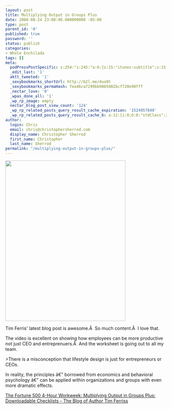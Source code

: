 ```yaml
---
layout: post
title: Multiplying Output in Groups Plus
date: 2008-08-24 23:00:06.000000000 -05:00
type: post
parent_id: '0'
published: true
password: ''
status: publish
categories:
- Whole Enchilada
tags: []
meta:
  podPressPostSpecific: s:254:"s:245:"a:6:{s:15:"itunes:subtitle";s:15:"##PostExcerpt##";s:14:"itunes:summary";s:15:"##PostExcerpt##";s:15:"itunes:keywords";s:17:"##WordPressCats##";s:13:"itunes:author";s:10:"##Global##";s:15:"itunes:explicit";s:2:"No";s:12:"itunes:block";s:2:"No";}";";
  _edit_last: '1'
  aktt_tweeted: '1'
  _sexybookmarks_shortUrl: http://b2l.me/4ua9t
  _sexybookmarks_permaHash: fea46ca7299bb9085002bcf720e90fff
  _nectar_love: '0'
  _wpas_done_all: '1'
  _wp_rp_image: empty
  nectar_blog_post_view_count: '124'
  _wp_rp_related_posts_query_result_cache_expiration: '1524957840'
  _wp_rp_related_posts_query_result_cache_6: a:12:{i:0;O:8:"stdClass":2:{s:7:"post_id";s:4:"4056";s:5:"score";s:17:"64.87214931845416";}i:1;O:8:"stdClass":2:{s:7:"post_id";s:3:"991";s:5:"score";s:17:"60.92601772337868";}i:2;O:8:"stdClass":2:{s:7:"post_id";s:3:"645";s:5:"score";s:17:"60.68115927433319";}i:3;O:8:"stdClass":2:{s:7:"post_id";s:3:"741";s:5:"score";s:18:"46.363282503481976";}i:4;O:8:"stdClass":2:{s:7:"post_id";s:3:"717";s:5:"score";s:18:"46.175244275330364";}i:5;O:8:"stdClass":2:{s:7:"post_id";s:4:"2074";s:5:"score";s:17:"44.98121200852256";}i:6;O:8:"stdClass":2:{s:7:"post_id";s:3:"389";s:5:"score";s:17:"44.78894991421047";}i:7;O:8:"stdClass":2:{s:7:"post_id";s:3:"722";s:5:"score";s:17:"43.92269335767994";}i:8;O:8:"stdClass":2:{s:7:"post_id";s:3:"725";s:5:"score";s:17:"43.40265555309058";}i:9;O:8:"stdClass":2:{s:7:"post_id";s:3:"692";s:5:"score";s:17:"41.33450801801554";}i:10;O:8:"stdClass":2:{s:7:"post_id";s:4:"1347";s:5:"score";s:18:"40.366914115256606";}i:11;O:8:"stdClass":2:{s:7:"post_id";s:3:"684";s:5:"score";s:18:"40.366914115256606";}}
author:
  login: Chris
  email: chris@christophersherrod.com
  display_name: Christopher Sherrod
  first_name: Christopher
  last_name: Sherrod
permalink: "/multiplying-output-in-groups-plus/"
---
```

<p><img class="alignright" src="{{ site.baseurl }}/posts/2008/08/2455345820_a9a602d403.jpg" alt="" width="375" height="500" /></p>
<p>Tim Ferris' latest blog post is awesome.Â  So much content.Â  I love that.</p>
<p>The video is excellent on showing how employees can be more productive not just CEO and entreprenuers.Â  And the worksheet is going out to all my team.</p>
>There is a misconception that lifestyle design is just for entrepreneurs or CEOs.</p>
<p>In reality, the principles â€” borrowed from economics and behavioral psychology â€” can be applied within organizations and groups with even more dramatic effects.</p></blockquote>
<p><a href="http://www.fourhourworkweek.com/blog/2008/08/22/the-fortune-500-4-hour-workweek-multiplying-output-in-groups-plus-downloadable-checklists/" rel="nofollow">The Fortune 500 4-Hour Workweek: Multiplying Output in Groups Plus: Downloadable Checklists - The Blog of Author Tim Ferriss</a></p>
